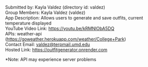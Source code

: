 Submitted by: Kayla Valdez (directory id: valdez) <br>
Group Members: Kayla Valdez (valdez) <br>
App Description: Allows users to generate and save outfits, current temperature displayed <br>
YouTube Video Link: https://youtu.be/kRMNlObA5DQ <br>
APIs: weather-api (https://goweather.herokuapp.com/weather/College+Park) <br>
Contact Email: valdez@terpmail.umd.edu <br>
Hosted Link: https://outfitgenerator.onrender.com <br>

*Note: API may experience server problems

